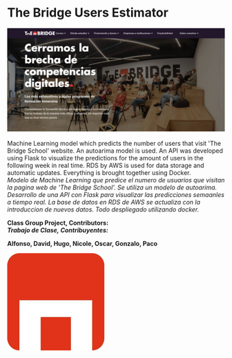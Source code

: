 # The Bridge Users Estimator

![Webage Image](images/TheBridgeWebpage.png?raw=true "webpage") 

Machine Learning model which predicts the number of users that visit 'The Bridge School' website. An autoarima model is used. An API was developed using Flask to visualize the predictions for the amount of users in the following week in real time. RDS by AWS is used for data storage and automatic updates. Everything is brought together using Docker. <br>
<em>Modelo de Machine Learning que predice el numero de usuarios que visitan la pagina web de 'The Bridge School'. Se utiliza un modelo de autoarima. Desarrollo de una API con Flask para visualizar las predicciones semaanles a tiempo real. La base de datos en RDS de AWS se actualiza con la introduccion de nuevos datos. Todo despliegado utilizando docker. </em>

<strong>Class Group Project, Contributors:<br>
<strong><em>Trabajo de Clase, Contribuyentes:</em></strong>

<strong> Alfonso, David, Hugo, Nicole, Oscar, Gonzalo, Paco<br>

![Webage Image](images/Logo.png?raw=true "logo") 
